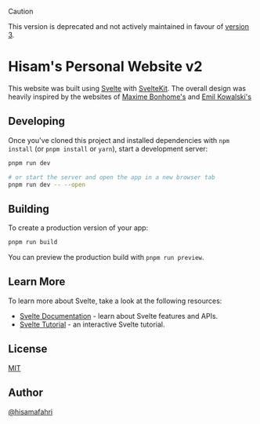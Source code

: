 > [!CAUTION]
> This version is deprecated and not actively maintained in favour of [version 3](https://github.com/hisamafahri/website-v3).


# Hisam's Personal Website v2

This website was built using [Svelte](https://svelte.dev/) with [SvelteKit](https://kit.svelte.dev/). The overall design was heavily inspired by the websites of [Maxime Bonhome's](https://bonhomme.lol/) and [Emil Kowalski's](https://emilkowal.ski/)

## Developing

Once you've cloned this project and installed dependencies with `npm install` (or `pnpm install` or `yarn`), start a development server:

```bash
pnpm run dev

# or start the server and open the app in a new browser tab
pnpm run dev -- --open
```

## Building

To create a production version of your app:

```bash
pnpm run build
```

You can preview the production build with `pnpm run preview`.

## Learn More

To learn more about Svelte, take a look at the following resources:

- [Svelte Documentation](https://svelte.dev/docs) - learn about Svelte features and APIs.
- [Svelte Tutorial](https://svelte.dev/tutorial) - an interactive Svelte tutorial.

## License

[MIT](LICENSE)

## Author

[@hisamafahri](https://github.com/hisamafahri)
